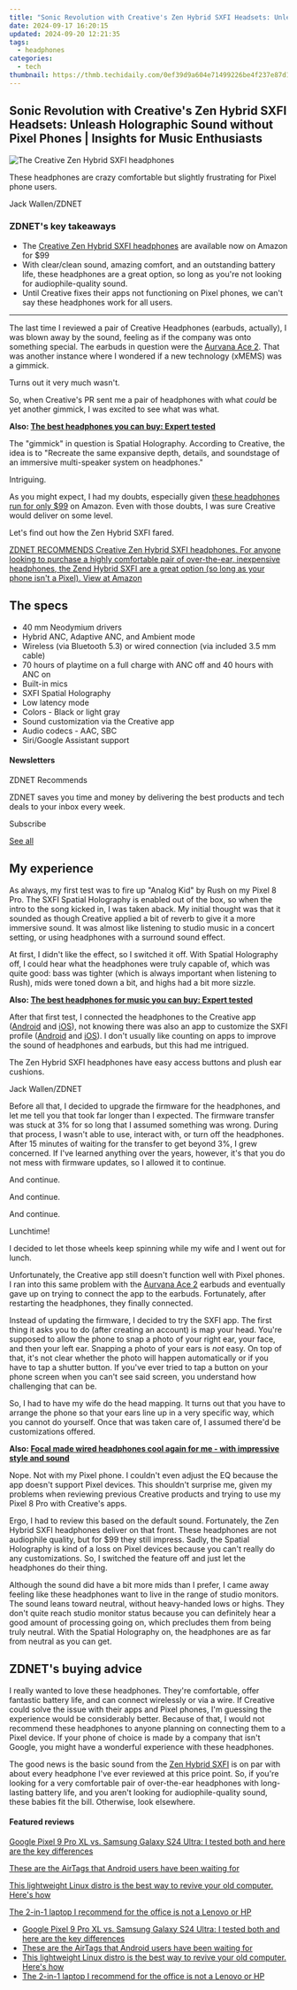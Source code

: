 ```yaml
---
title: "Sonic Revolution with Creative's Zen Hybrid SXFI Headsets: Unleash Holographic Sound without Pixel Phones | Insights for Music Enthusiasts"
date: 2024-09-17 16:20:15
updated: 2024-09-20 12:21:35
tags:
  - headphones
categories:
  - tech
thumbnail: https://thmb.techidaily.com/0ef39d9a604e71499226be4f237e87d1b86c04c6f94c96b9949bbc0cc087d2d2.jpg
---
```


## Sonic Revolution with Creative's Zen Hybrid SXFI Headsets: Unleash Holographic Sound without Pixel Phones | Insights for Music Enthusiasts

![The Creative Zen Hybrid SXFI headphones](https://www.zdnet.com/a/img/resize/9a23df71e29ec2d2ce449d355b6de55454638459/2024/08/07/b1d66812-8678-4750-81da-a7ddf88545ce/hybridzenhero.jpg?auto=webp&width=1280)

These headphones are crazy comfortable but slightly frustrating for Pixel phone users.

Jack Wallen/ZDNET

### ZDNET's key takeaways

* The [Creative Zen Hybrid SXFI headphones](https://buy.geni.us/Proxy.ashx?TSID=368250&GR%5FURL=https%3A%2F%2Fwww.amazon.com%2FCreative-Wireless-Headphones-Technology-Cancellation%2Fdp%2FB0D5MPGTJ4%3Ftag%3Dzd-buy-button-20%26ascsubtag%3D%5F%5FCOM%5FCLICK%5FID%5F%5F%7C36f9cd76-1451-4893-a35f-fc9d4a58b62d%7Cdtp&dtb=1) are available now on Amazon for $99
* With clear/clean sound, amazing comfort, and an outstanding battery life, these headphones are a great option, so long as you're not looking for audiophile-quality sound.
* Until Creative fixes their apps not functioning on Pixel phones, we can't say these headphones work for all users.

---

The last time I reviewed a pair of Creative Headphones (earbuds, actually), I was blown away by the sound, feeling as if the company was onto something special. The earbuds in question were the [Aurvana Ace 2](https://www.zdnet.com/article/i-listened-to-wireless-earbuds-with-xmems-drivers-and-theyve-set-a-new-standard-for-me/). That was another instance where I wondered if a new technology (xMEMS) was a gimmick. 

Turns out it very much wasn't.

So, when Creative's PR sent me a pair of headphones with what _could_ be yet another gimmick, I was excited to see what was what.

**Also: [The best headphones you can buy: Expert tested](https://www.zdnet.com/article/best-headphones/)**

The "gimmick" in question is Spatial Holography. According to Creative, the idea is to "Recreate the same expansive depth, details, and soundstage of an immersive multi-speaker system on headphones."

Intriguing.

As you might expect, I had my doubts, especially given [these headphones run for only $99](https://buy.geni.us/Proxy.ashx?TSID=368250&GR%5FURL=https%3A%2F%2Fwww.amazon.com%2FCreative-Wireless-Headphones-Technology-Cancellation%2Fdp%2FB0D5MPGTJ4%3Ftag%3Dzd-buy-button-20%26ascsubtag%3D%5F%5FCOM%5FCLICK%5FID%5F%5F%7C36f9cd76-1451-4893-a35f-fc9d4a58b62d%7Cdtp&dtb=1) on Amazon. Even with those doubts, I was sure Creative would deliver on some level.

Let's find out how the Zen Hybrid SXFI fared.

[ZDNET RECOMMENDS Creative Zen Hybrid SXFI headphones. For anyone looking to purchase a highly comfortable pair of over-the-ear, inexpensive headphones, the Zend Hybrid SXFI are a great option (so long as your phone isn't a Pixel). View at Amazon](https://buy.geni.us/Proxy.ashx?TSID=368250&GR%5FURL=https%3A%2F%2Fwww.amazon.com%2FCreative-Wireless-Headphones-Technology-Cancellation%2Fdp%2FB0D5MPGTJ4%3Ftag%3Dzd-buy-button-20%26ascsubtag%3D%5F%5FCOM%5FCLICK%5FID%5F%5F%7C36f9cd76-1451-4893-a35f-fc9d4a58b62d%7Cdtp&dtb=1)

## The specs

* 40 mm Neodymium drivers
* Hybrid ANC, Adaptive ANC, and Ambient mode
* Wireless (via Bluetooth 5.3) or wired connection (via included 3.5 mm cable)
* 70 hours of playtime on a full charge with ANC off and 40 hours with ANC on
* Built-in mics
* SXFI Spatial Holography
* Low latency mode
* Colors - Black or light gray
* Sound customization via the Creative app
* Audio codecs - AAC, SBC
* Siri/Google Assistant support

#### Newsletters

ZDNET Recommends

ZDNET saves you time and money by delivering the best products and tech deals to your inbox every week.

 Subscribe

[See all](https://www.zdnet.com/newsletters/)

## My experience

As always, my first test was to fire up "Analog Kid" by Rush on my Pixel 8 Pro. The SXFI Spatial Holography is enabled out of the box, so when the intro to the song kicked in, I was taken aback. My initial thought was that it sounded as though Creative applied a bit of reverb to give it a more immersive sound. It was almost like listening to studio music in a concert setting, or using headphones with a surround sound effect.

At first, I didn't like the effect, so I switched it off. With Spatial Holography off, I could hear what the headphones were truly capable of, which was quite good: bass was tighter (which is always important when listening to Rush), mids were toned down a bit, and highs had a bit more sizzle.

**Also: [The best headphones for music you can buy: Expert tested](https://www.zdnet.com/article/best-music-headphones/)**

After that first test, I connected the headphones to the Creative app ([Android](https://play.google.com/store/apps/details?id=com.creative.apps.creative) and [iOS](https://apps.apple.com/app/creative/id1527733228)), not knowing there was also an app to customize the SXFI profile ([Android](https://play.google.com/store/apps/details?id=com.creative.apps.superxfiplayer&pli=1) and [iOS](https://apps.apple.com/app/id1323992913)). I don't usually like counting on apps to improve the sound of headphones and earbuds, but this had me intrigued.

The Zen Hybrid SXFI headphones have easy access buttons and plush ear cushions.

Jack Wallen/ZDNET

Before all that, I decided to upgrade the firmware for the headphones, and let me tell you that took far longer than I expected. The firmware transfer was stuck at 3% for so long that I assumed something was wrong. During that process, I wasn't able to use, interact with, or turn off the headphones. After 15 minutes of waiting for the transfer to get beyond 3%, I grew concerned. If I've learned anything over the years, however, it's that you do not mess with firmware updates, so I allowed it to continue.

And continue.

And continue.

And continue.

Lunchtime!

I decided to let those wheels keep spinning while my wife and I went out for lunch. 

Unfortunately, the Creative app still doesn't function well with Pixel phones. I ran into this same problem with the [Aurvana Ace 2](https://www.zdnet.com/article/i-listened-to-wireless-earbuds-with-xmems-drivers-and-theyve-set-a-new-standard-for-me/) earbuds and eventually gave up on trying to connect the app to the earbuds. Fortunately, after restarting the headphones, they finally connected.

Instead of updating the firmware, I decided to try the SXFI app. The first thing it asks you to do (after creating an account) is map your head. You're supposed to allow the phone to snap a photo of your right ear, your face, and then your left ear. Snapping a photo of your ears is _not_ easy. On top of that, it's not clear whether the photo will happen automatically or if you have to tap a shutter button. If you've ever tried to tap a button on your phone screen when you can't see said screen, you understand how challenging that can be.

So, I had to have my wife do the head mapping. It turns out that you have to arrange the phone so that your ears line up in a very specific way, which you cannot do yourself. Once that was taken care of, I assumed there'd be customizations offered.

**Also: [Focal made wired headphones cool again for me - with impressive style and sound](https://www.zdnet.com/article/focal-made-wired-headphones-cool-again-for-me-with-impressive-style-and-sound/)**

Nope. Not with my Pixel phone. I couldn't even adjust the EQ because the app doesn't support Pixel devices. This shouldn't surprise me, given my problems when reviewing previous Creative products and trying to use my Pixel 8 Pro with Creative's apps.

Ergo, I had to review this based on the default sound. Fortunately, the Zen Hybrid SXFI headphones deliver on that front. These headphones are not audiophile quality, but for $99 they still impress. Sadly, the Spatial Holography is kind of a loss on Pixel devices because you can't really do any customizations. So, I switched the feature off and just let the headphones do their thing.

Although the sound did have a bit more mids than I prefer, I came away feeling like these headphones want to live in the range of studio monitors. The sound leans toward neutral, without heavy-handed lows or highs. They don't quite reach studio monitor status because you can definitely hear a good amount of processing going on, which precludes them from being truly neutral. With the Spatial Holography on, the headphones are as far from neutral as you can get.

## ZDNET's buying advice

I really wanted to love these headphones. They're comfortable, offer fantastic battery life, and can connect wirelessly or via a wire. If Creative could solve the issue with their apps and Pixel phones, I'm guessing the experience would be considerably better. Because of that, I would not recommend these headphones to anyone planning on connecting them to a Pixel device. If your phone of choice is made by a company that isn't Google, you might have a wonderful experience with these headphones.

The good news is the basic sound from the [Zen Hybrid SXFI](https://buy.geni.us/Proxy.ashx?TSID=368250&GR%5FURL=https%3A%2F%2Fwww.amazon.com%2FCreative-Wireless-Headphones-Technology-Cancellation%2Fdp%2FB0D5MPGTJ4%3Ftag%3Dzd-buy-button-20%26ascsubtag%3D%5F%5FCOM%5FCLICK%5FID%5F%5F%7C36f9cd76-1451-4893-a35f-fc9d4a58b62d%7Cdtp&dtb=1) is on par with about every headphone I've ever reviewed at this price point. So, if you're looking for a very comfortable pair of over-the-ear headphones with long-lasting battery life, and you aren't looking for audiophile-quality sound, these babies fit the bill. Otherwise, look elsewhere.

#### Featured reviews

[Google Pixel 9 Pro XL vs. Samsung Galaxy S24 Ultra: I tested both and here are the key differences](https://www.zdnet.com/article/google-pixel-9-pro-xl-vs-samsung-galaxy-s24-ultra/ "Google Pixel 9 Pro XL vs. Samsung Galaxy S24 Ultra: I tested both and here are the key differences")

[These are the AirTags that Android users have been waiting for](https://www.zdnet.com/article/these-are-the-airtags-that-android-users-have-been-waiting-for/ "These are the AirTags that Android users have been waiting for")

[This lightweight Linux distro is the best way to revive your old computer. Here's how](https://www.zdnet.com/article/this-lightweight-linux-distro-is-the-best-way-to-revive-your-old-computer-heres-how/ "This lightweight Linux distro is the best way to revive your old computer. Here's how")

[The 2-in-1 laptop I recommend for the office is not a Lenovo or HP](https://www.zdnet.com/article/one-of-the-most-versatile-2-in-1-laptops-ive-tested-is-not-a-lenovo-or-hp/ "The 2-in-1 laptop I recommend for the office is not a Lenovo or HP")

* [Google Pixel 9 Pro XL vs. Samsung Galaxy S24 Ultra: I tested both and here are the key differences](https://www.zdnet.com/article/google-pixel-9-pro-xl-vs-samsung-galaxy-s24-ultra/ "Google Pixel 9 Pro XL vs. Samsung Galaxy S24 Ultra: I tested both and here are the key differences")
* [These are the AirTags that Android users have been waiting for](https://www.zdnet.com/article/these-are-the-airtags-that-android-users-have-been-waiting-for/ "These are the AirTags that Android users have been waiting for")
* [This lightweight Linux distro is the best way to revive your old computer. Here's how](https://www.zdnet.com/article/this-lightweight-linux-distro-is-the-best-way-to-revive-your-old-computer-heres-how/ "This lightweight Linux distro is the best way to revive your old computer. Here's how")
* [The 2-in-1 laptop I recommend for the office is not a Lenovo or HP](https://www.zdnet.com/article/one-of-the-most-versatile-2-in-1-laptops-ive-tested-is-not-a-lenovo-or-hp/ "The 2-in-1 laptop I recommend for the office is not a Lenovo or HP")

<ins class="adsbygoogle"
     style="display:block"
     data-ad-format="autorelaxed"
     data-ad-client="ca-pub-7571918770474297"
     data-ad-slot="1223367746"></ins>



<ins class="adsbygoogle"
     style="display:block"
     data-ad-client="ca-pub-7571918770474297"
     data-ad-slot="8358498916"
     data-ad-format="auto"
     data-full-width-responsive="true"></ins>
